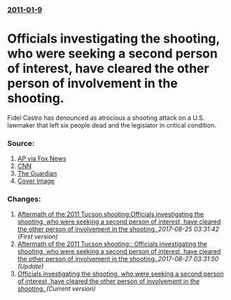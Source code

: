### [2011-01-9](/news/2011/01/9/index.md)

# Officials investigating the shooting, who were seeking a second person of interest, have cleared the other person of involvement in the shooting. 

Fidel Castro has denounced as atrocious a shooting attack on a U.S. lawmaker that left six people dead and the legislator in critical condition.


### Source:

1. [AP via Fox News](http://www.foxnews.com/world/2011/01/09/fidel-castro-condemns-attack-u-s-congresswoman/)
2. [CNN](http://www.cnn.com/2011/CRIME/01/09/arizona.shooting/index.html?hpt=T1)
3. [The Guardian](http://www.guardian.co.uk/world/2011/jan/09/gabrielle-giffords-shooting-rightwing-rhetoric)
3. [Cover Image](http://a57.foxnews.com/images.foxnews.com/content/fox-news/world/2011/01/09/fidel-castro-condemns-attack-u-s-congresswoman/_jcr_content/par/featured-media/media-0.img.jpg/0/0/1421906206573.jpg?ve=1)

### Changes:

1. [Aftermath of the 2011 Tucson shooting:Officials investigating the shooting, who were seeking a second person of interest, have cleared the other person of involvement in the shooting. ](/news/2011/01/9/aftermath-of-the-2011-tucson-shooting-pofficials-investigating-the-shooting-who-were-seeking-a-second-person-of-interest-have-cleared-the.md) _2017-08-25 03:31:42 (First version)_
2. [Aftermath of the 2011 Tucson shooting:: Officials investigating the shooting, who were seeking a second person of interest, have cleared the other person of involvement in the shooting. ](/news/2011/01/9/aftermath-of-the-2011-tucson-shooting-officials-investigating-the-shooting-who-were-seeking-a-second-person-of-interest-have-cleared-the.md) _2017-08-27 03:31:50 (Update)_
2. [Officials investigating the shooting, who were seeking a second person of interest, have cleared the other person of involvement in the shooting. ](/news/2011/01/9/officials-investigating-the-shooting-who-were-seeking-a-second-person-of-interest-have-cleared-the-other-person-of-involvement-in-the-shoo.md) _(Current version)_
